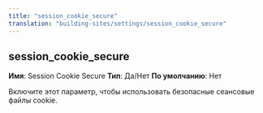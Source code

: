 ```yaml
---
title: "session_cookie_secure"
translation: "building-sites/settings/session_cookie_secure"
---
```


## session\_cookie\_secure

**Имя**: Session Cookie Secure
**Тип**: Да/Нет
**По умолчанию**: Нет

Включите этот параметр, чтобы использовать безопасные сеансовые файлы cookie.
